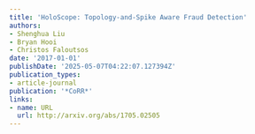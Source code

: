 ```yaml
---
title: 'HoloScope: Topology-and-Spike Aware Fraud Detection'
authors:
- Shenghua Liu
- Bryan Hooi
- Christos Faloutsos
date: '2017-01-01'
publishDate: '2025-05-07T04:22:07.127394Z'
publication_types:
- article-journal
publication: '*CoRR*'
links:
- name: URL
  url: http://arxiv.org/abs/1705.02505
---
```

